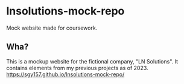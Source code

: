 # lnsolutions-mock-repo
Mock website made for coursework.

## Wha?
This is a mockup website for the fictional company, "LN Solutions". It contains elements from my previous projects as of 2023.
https://sgy157.github.io/lnsolutions-mock-repo/
